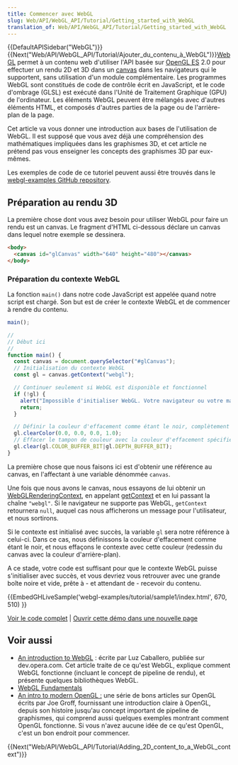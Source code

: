 ```yaml
---
title: Commencer avec WebGL
slug: Web/API/WebGL_API/Tutorial/Getting_started_with_WebGL
translation_of: Web/API/WebGL_API/Tutorial/Getting_started_with_WebGL
---
```


{{DefaultAPISidebar("WebGL")}} {{Next("Web/API/WebGL_API/Tutorial/Ajouter_du_contenu_à_WebGL")}}[WebGL](http://www.khronos.org/webgl/) permet à un contenu web d'utiliser l'API basée sur [OpenGL ES](http://www.khronos.org/opengles/) 2.0 pour effectuer un rendu 2D et 3D dans un [canvas](/fr/HTML/Canvas) dans les navigateurs qui le supportent, sans utilisation d'un module complémentaire. Les programmes WebGL sont constitués de code de contrôle écrit en JavaScript, et le code d'ombrage (GLSL) est exécuté dans l'Unité de Traitement Graphique (GPU) de l'ordinateur. Les éléments WebGL peuvent être mélangés avec d'autres éléments HTML, et composés d'autres parties de la page ou de l'arrière-plan de la page.

Cet article va vous donner une introduction aux bases de l'utilisation de WebGL. Il est supposé que vous avez déjà une compréhension des mathématiques impliquées dans les graphismes 3D, et cet article ne prétend pas vous enseigner les concepts des graphismes 3D par eux-mêmes.

Les exemples de code de ce tutoriel peuvent aussi être trouvés dans le [webgl-examples GitHub repository](https://github.com/mdn/webgl-examples/tree/gh-pages/tutorial).

## Préparation au rendu 3D

La première chose dont vous avez besoin pour utiliser WebGL pour faire un rendu est un canvas. Le fragment d'HTML ci-dessous déclare un canvas dans lequel notre exemple se dessinera.

```html
<body>
  <canvas id="glCanvas" width="640" height="480"></canvas>
</body>
```

### Préparation du contexte WebGL

La fonction `main()` dans notre code JavaScript est appelée quand notre script est chargé. Son but est de créer le contexte WebGL et de commencer à rendre du contenu.

```js
main();

//
// Début ici
//
function main() {
  const canvas = document.querySelector("#glCanvas");
  // Initialisation du contexte WebGL
  const gl = canvas.getContext("webgl");

  // Continuer seulement si WebGL est disponible et fonctionnel
  if (!gl) {
    alert("Impossible d'initialiser WebGL. Votre navigateur ou votre machine peut ne pas le supporter.");
    return;
  }

  // Définir la couleur d'effacement comme étant le noir, complètement opaque
  gl.clearColor(0.0, 0.0, 0.0, 1.0);
  // Effacer le tampon de couleur avec la couleur d'effacement spécifiée
  gl.clear(gl.COLOR_BUFFER_BIT|gl.DEPTH_BUFFER_BIT);
}
```

La première chose que nous faisons ici est d'obtenir une référence au canvas, en l'affectant à une variable dénommée `canvas`.

Une fois que nous avons le canvas, nous essayons de lui obtenir un [WebGLRenderingContext](/fr-FR/docs/Web/API/WebGLRenderingContext), en appelant [getContext](/fr-FR/docs/Web/API/HTMLCanvasElement/getContext) et en lui passant la chaîne `"webgl"`. Si le navigateur ne supporte pas WebGL, `getContext` retournera `null`, auquel cas nous afficherons un message pour l'utilisateur, et nous sortirons.

Si le contexte est initialisé avec succès, la variable `gl` sera notre référence à celui-ci. Dans ce cas, nous définissons la couleur d'effacement comme étant le noir, et nous effaçons le contexte avec cette couleur (redessin du canvas avec la couleur d'arrière-plan).

A ce stade, votre code est suffisant pour que le contexte WebGL puisse s'initialiser avec succès, et vous devriez vous retrouver avec une grande boîte noire et vide, prête à - et attendant de - recevoir du contenu.

{{EmbedGHLiveSample('webgl-examples/tutorial/sample1/index.html', 670, 510) }}

[Voir le code complet](https://github.com/mdn/webgl-examples/tree/gh-pages/tutorial/sample1) | [Ouvrir cette démo dans une nouvelle page](http://mdn.github.io/webgl-examples/tutorial/sample1/)

## Voir aussi

- [An introduction to WebGL](https://dev.opera.com/articles/introduction-to-webgl-part-1/)&nbsp;: écrite par Luz Caballero, publiée sur dev.opera.com. Cet article traite de ce qu'est WebGL, explique comment WebGL fonctionne (incluant le concept de pipeline de rendu), et présente quelques bibliothèques WebGL.
- [WebGL Fundamentals](http://webglfundamentals.org/)
- [An intro to modern OpenGL :](http://duriansoftware.com/joe/An-intro-to-modern-OpenGL.-Table-of-Contents.html) une série de bons articles sur OpenGL écrits par Joe Groff, fournissant une introduction claire à OpenGL, depuis son histoire jusqu'au concept important de pipeline de graphismes, qui comprend aussi quelques exemples montrant comment OpenGL fonctionne. Si vous n'avez aucune idée de ce qu'est OpenGL, c'est un bon endroit pour commencer.

{{Next("Web/API/WebGL_API/Tutorial/Adding_2D_content_to_a_WebGL_context")}}
